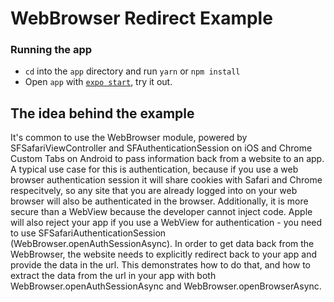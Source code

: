 # WebBrowser Redirect Example

### Running the app

- `cd` into the `app` directory and run `yarn` or `npm install`
- Open `app` with [`expo start`](https://docs.expo.io/versions/latest/workflow/expo-cli/), try it out.

## The idea behind the example

It's common to use the WebBrowser module, powered by SFSafariViewController and SFAuthenticationSession on iOS and Chrome Custom Tabs on Android to pass information back from a website to an app. A typical use case for this is authentication, because if you use a web browser authentication session it will share cookies with Safari and Chrome respecitvely, so any site that you are already logged into on your web browser will also be authenticated in the browser. Additionally, it is more secure than a WebView because the developer cannot inject code. Apple will also reject your app if you use a WebView for authentication - you need to use SFSafariAuthenticationSession (WebBrowser.openAuthSessionAsync). In order to get data back from the WebBrowser, the website needs to explicitly redirect back to your app and provide the data in the url. This demonstrates how to do that, and how to extract the data from the url in your app with both WebBrowser.openAuthSessionAsync and WebBrowser.openBrowserAsync.

